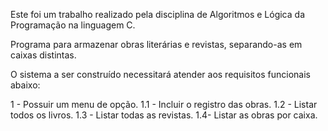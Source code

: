 
Este foi um trabalho realizado pela disciplina de Algoritmos e Lógica da Programação na linguagem C. 

Programa para armazenar obras literárias e revistas, separando-as em caixas distintas.

O sistema a ser construído necessitará atender aos requisitos funcionais abaixo:

1 - Possuir um menu de opção.
1.1 - Incluir o registro das obras.
1.2 - Listar todos os livros.
1.3 - Listar todas as revistas.
1.4- Listar as obras por caixa.

